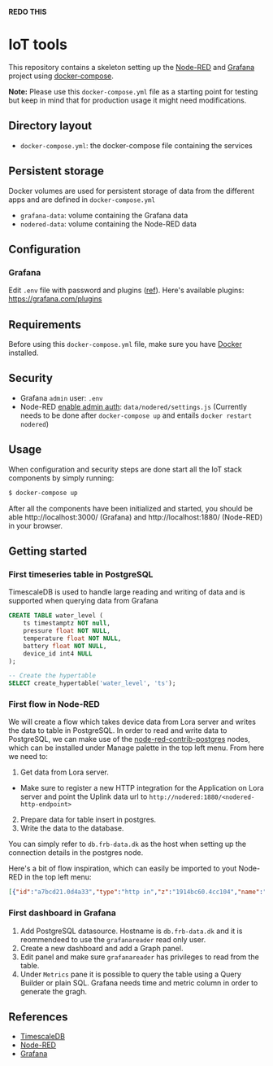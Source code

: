 **REDO THIS**

# IoT tools

This repository contains a skeleton setting up the [Node-RED](https://nodered.org) and [Grafana](https://grafana.com)
project using [docker-compose](https://docs.docker.com/compose/).

**Note:** Please use this `docker-compose.yml` file as a starting point for testing
but keep in mind that for production usage it might need modifications. 

## Directory layout

* `docker-compose.yml`: the docker-compose file containing the services

## Persistent storage
Docker volumes are used for persistent storage of data from the different apps and are defined in `docker-compose.yml`

* `grafana-data`: volume containing the Grafana data
* `nodered-data`: volume containing the Node-RED data


## Configuration

### Grafana
Edit `.env` file with password and plugins ([ref](https://grafana.com/docs/installation/docker/#installing-plugins-for-grafana)). Here's available plugins: https://grafana.com/plugins

## Requirements

Before using this `docker-compose.yml` file, make sure you have [Docker](https://www.docker.com/community-edition)
installed.

## Security
* Grafana `admin` user: `.env`
* Node-RED [enable admin auth](https://nodered.org/docs/security): `data/nodered/settings.js` (Currently needs to be done after `docker-compose up` and entails `docker restart nodered`)

## Usage

When configuration and security steps are done start all the IoT stack components by simply running:

```bash
$ docker-compose up
```

After all the components have been initialized and started, you should be able
http://localhost:3000/ (Grafana) and http://localhost:1880/ (Node-RED) in your browser.

## Getting started

### First timeseries table in PostgreSQL
TimescaleDB is used to handle large reading and writing of data and is supported when querying data from Grafana
```sql
CREATE TABLE water_level (
	ts timestamptz NOT null,
	pressure float NOT NULL,
	temperature float NOT NULL,
	battery float NOT NULL,
	device_id int4 NULL
);

-- Create the hypertable
SELECT create_hypertable('water_level', 'ts');
```

### First flow in Node-RED
We will create a flow which takes device data from Lora server and writes the data to table in PostgreSQL. In order to read and write data to PostgreSQL, we can make use of the [node-red-contrib-postgres](https://flows.nodered.org/node/node-red-contrib-postgres) nodes, which can be installed under Manage palette in the top left menu. From here we need to:
1. Get data from Lora server.
* Make sure to register a new HTTP integration for the Application on Lora server and point the Uplink data url to `http://nodered:1880/<nodered-http-endpoint>`
2. Prepare data for table insert in postgres.
3. Write the data to the database.

You can simply refer to `db.frb-data.dk` as the host when setting up the connection details in the postgres node.

Here's a bit of flow inspiration, which can easily be imported to yout Node-RED in the top left menu:
```json
[{"id":"a7bcd21.0d4a33","type":"http in","z":"1914bc60.4cc104","name":"","url":"/iot/gps","method":"post","upload":false,"swaggerDoc":"","x":110,"y":60,"wires":[["880cbd3e.d8045","32d5646a.05929c"]]},{"id":"23f16f1d.91b9f","type":"template","z":"1914bc60.4cc104","name":"format query","field":"payload","fieldType":"msg","format":"handlebars","syntax":"mustache","template":"insert into gps(time, latitude, longitude, altitude, temperature, battery) \nvalues (to_timestamp($time/1000.0), $latitude, $longitude, $altitude, $temperature, $battery)","x":490,"y":60,"wires":[["da29f2e3.cec04","590fc4ed.76e5cc"]]},{"id":"880cbd3e.d8045","type":"function","z":"1914bc60.4cc104","name":"setup params","func":"var data = msg.payload.object\n\n\nmsg.queryParameters = msg.queryParameters || {};\nmsg.queryParameters.time = data.timestamp;\nmsg.queryParameters.latitude = data.latitude;\nmsg.queryParameters.longitude = data.longitude;\nmsg.queryParameters.altitude = data.altitude; \nmsg.queryParameters.temperature = data.temperature;    \nmsg.queryParameters.battery = data.battery;\n\n\n\n\nreturn msg;","outputs":1,"noerr":0,"x":300,"y":60,"wires":[["23f16f1d.91b9f"]]},{"id":"da29f2e3.cec04","type":"postgres","z":"1914bc60.4cc104","postgresdb":"17235061.c3afa","name":"iot db","output":false,"outputs":0,"x":650,"y":60,"wires":[]},{"id":"590fc4ed.76e5cc","type":"debug","z":"1914bc60.4cc104","name":"","active":false,"tosidebar":true,"console":false,"tostatus":false,"complete":"payload","x":670,"y":100,"wires":[]},{"id":"32d5646a.05929c","type":"http response","z":"1914bc60.4cc104","name":"","statusCode":"200","headers":{},"x":280,"y":100,"wires":[]},{"id":"17235061.c3afa","type":"postgresdb","z":"","hostname":"postgresql","port":"5432","db":"iot","ssl":false}]
```

### First dashboard in Grafana
1. Add PostgreSQL datasource. Hostname is `db.frb-data.dk` and it is reommendeed to use the `grafanareader` read only user.
2. Create a new dashboard and add a Graph panel.
3. Edit panel and make sure `grafanareader` has privileges to read from the  table.
4. Under `Metrics` pane it is possible to query the table using a Query Builder or plain SQL. Grafana needs time and metric column in order to generate the gragh.

## References
* [TimescaleDB](https://docs.timescale.com/v1.2/main)
* [Node-RED](https://nodered.org/docs/)
* [Grafana](http://docs.grafana.org/)

